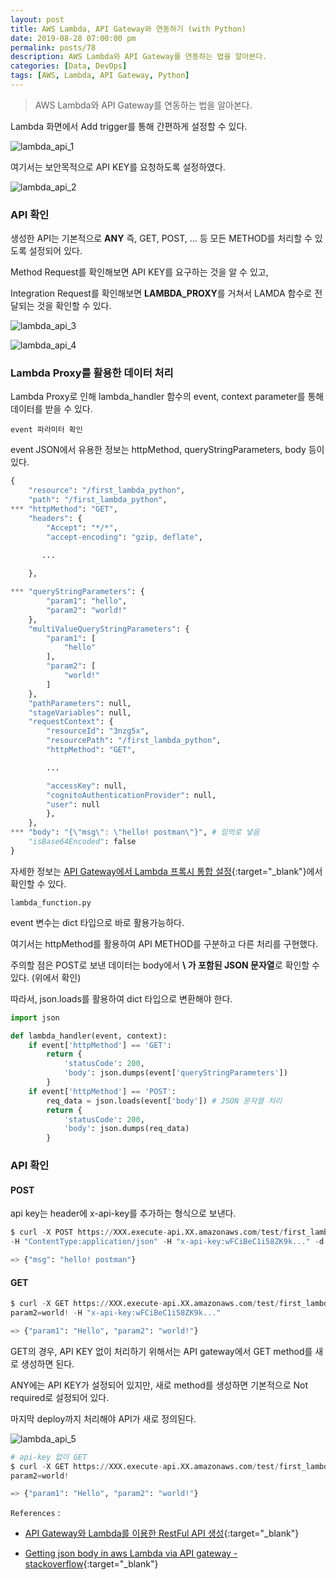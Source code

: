 ```yaml
---
layout: post
title: AWS Lambda, API Gateway와 연동하기 (with Python)
date: 2019-08-28 07:00:00 pm
permalink: posts/78
description: AWS Lambda와 API Gateway를 연동하는 법을 알아본다.
categories: [Data, DevOps]
tags: [AWS, Lambda, API Gateway, Python]
---
```


> AWS Lambda와 API Gateway를 연동하는 법을 알아본다.

Lambda 화면에서 Add trigger를 통해 간편하게 설정할 수 있다.

![lambda_api_1]({{site.baseurl}}/assets/img/devops/lambda_api_1.png)

여기서는 보안목적으로 API KEY를 요청하도록 설정하였다.

![lambda_api_2]({{site.baseurl}}/assets/img/devops/lambda_api_2.png)

### API 확인

생성한 API는 기본적으로 **ANY** 즉, GET, POST, ... 등 모든 METHOD를 처리할 수 있도록 설정되어 있다.

Method Request를 확인해보면 API KEY를 요구하는 것을 알 수 있고,

Integration Request를 확인해보면 **LAMBDA_PROXY**를 거쳐서 LAMDA 함수로 전달되는 것을 확인할 수 있다.


![lambda_api_3]({{site.baseurl}}/assets/img/devops/lambda_api_3.png)

![lambda_api_4]({{site.baseurl}}/assets/img/devops/lambda_api_4.png)

### Lambda Proxy를 활용한 데이터 처리

Lambda Proxy로 인해 lambda_handler 함수의 event, context parameter를 통해 데이터를 받을 수 있다.

    event 파라미터 확인

event JSON에서 유용한 정보는 httpMethod, queryStringParameters, body 등이 있다.

``` python
{
    "resource": "/first_lambda_python",
    "path": "/first_lambda_python",
*** "httpMethod": "GET",
    "headers": {
        "Accept": "*/*",
        "accept-encoding": "gzip, deflate",
       
       ...

    },

*** "queryStringParameters": {
        "param1": "hello",
        "param2": "world!"
    },
    "multiValueQueryStringParameters": {
        "param1": [
            "hello"
        ],
        "param2": [
            "world!"
        ]
    },
    "pathParameters": null,
    "stageVariables": null,
    "requestContext": {
        "resourceId": "3nzg5x",
        "resourcePath": "/first_lambda_python",
        "httpMethod": "GET",

        ...

        "accessKey": null,
        "cognitoAuthenticationProvider": null,
        "user": null
        },
    },
*** "body": "{\"msg\": \"hello! postman\"}", # 임의로 넣음
    "isBase64Encoded": false
}
```

자세한 정보는 [API Gateway에서 Lambda 프록시 통합 설정](https://docs.aws.amazon.com/ko_kr/apigateway/latest/developerguide/set-up-lambda-proxy-integrations.html#api-gateway-simple-proxy-for-lambda-output-format){:target="_blank"}에서 확인할 수 있다.


    lambda_function.py

event 변수는 dict 타입으로 바로 활용가능하다.

여기서는 httpMethod를 활용하여 API METHOD를 구분하고 다른 처리를 구현했다.

주의할 점은 POST로 보낸 데이터는 body에서 **\ 가 포함된 JSON 문자열**로 확인할 수 있다. (위에서 확인)

따라서, json.loads를 활용하여 dict 타입으로 변환해야 한다.

``` python
import json

def lambda_handler(event, context):
    if event['httpMethod'] == 'GET':
        return {
            'statusCode': 200,
            'body': json.dumps(event['queryStringParameters'])
        }
    if event['httpMethod'] == 'POST':
        req_data = json.loads(event['body']) # JSON 문자열 처리
        return {
            'statusCode': 200,
            'body': json.dumps(req_data)
        }
```

### API 확인

#### POST

api key는 header에 x-api-key를 추가하는 형식으로 보낸다.

``` python
$ curl -X POST https://XXX.execute-api.XX.amazonaws.com/test/first_lambda_python 
-H "ContentType:application/json" -H "x-api-key:wFCiBeC1i58ZK9k..." -d '{"msg": "hello! lambda"}'

=> {"msg": "hello! postman"}
```

#### GET

``` python
$ curl -X GET https://XXX.execute-api.XX.amazonaws.com/test/first_lambda_python?param1=hello&
param2=world! -H "x-api-key:wFCiBeC1i58ZK9k..."

=> {"param1": "Hello", "param2": "world!"}
```

GET의 경우, API KEY 없이 처리하기 위해서는 API gateway에서 GET method를 새로 생성하면 된다.

ANY에는 API KEY가 설정되어 있지만, 새로 method를 생성하면 기본적으로 Not required로 설정되어 있다.

마지막 deploy까지 처리해야 API가 새로 정의된다.

![lambda_api_5]({{site.baseurl}}/assets/img/devops/lambda_api_5.png)

``` python
# api-key 없이 GET
$ curl -X GET https://XXX.execute-api.XX.amazonaws.com/test/first_lambda_python?param1=hello&
param2=world!

=> {"param1": "Hello", "param2": "world!"}
```

`References` : 

* [API Gateway와 Lambda를 이용한 RestFul API 생성](https://galid1.tistory.com/398){:target="_blank"}

* [Getting json body in aws Lambda via API gateway - stackoverflow](https://stackoverflow.com/questions/41648467/getting-json-body-in-aws-lambda-via-api-gateway){:target="_blank"}

